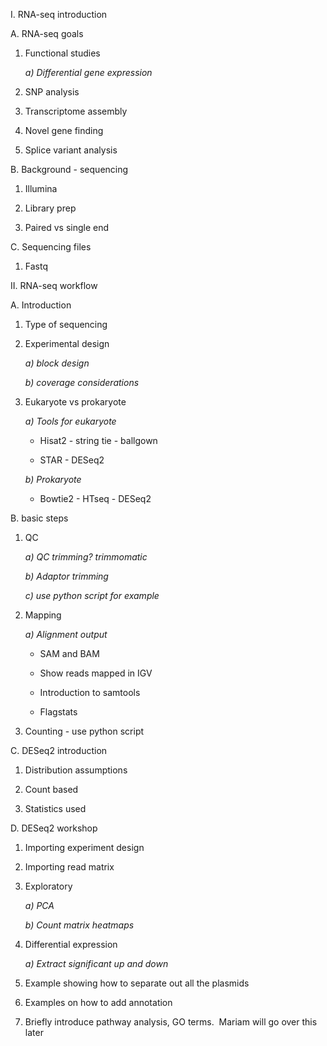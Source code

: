 I. RNA-seq introduction

A. RNA-seq goals

  1. Functional studies

     *a) Differential gene expression*

  2. SNP analysis

  3. Transcriptome assembly

  4. Novel gene finding

  5. Splice variant analysis

B. Background - sequencing

  1. Illumina

  2. Library prep

  3. Paired vs single end

C. Sequencing files

  1. Fastq

II. RNA-seq workflow 

A. Introduction 

  1. Type of sequencing

  2. Experimental design

     _a) block design_

     _b) coverage considerations_

  3. Eukaryote vs prokaryote

     *a) Tools for eukaryote*
       
       - Hisat2 - string tie - ballgown

       - STAR - DESeq2

     _b) Prokaryote_

       - Bowtie2 - HTseq - DESeq2

B. basic steps

  1. QC

     _a) QC trimming? trimmomatic_

     _b) Adaptor trimming_

     _c) use python script for example_

  2. Mapping

     *a)  Alignment output*
        
        - SAM and BAM

        - Show reads mapped in IGV

        - Introduction to samtools

        - Flagstats

  3. Counting - use python script

C. DESeq2 introduction

  1. Distribution assumptions

  2. Count based

  3. Statistics used

D. DESeq2 workshop

  1. Importing experiment design

  2. Importing read matrix

  3. Exploratory

      _a) PCA_

      _b) Count matrix heatmaps_

  4. Differential expression

      _a) Extract significant up and down_

  5. Example showing how to separate out all the plasmids

  6. Examples on how to add annotation

  7. Briefly introduce pathway analysis, GO terms.  Mariam will go over
    this later
